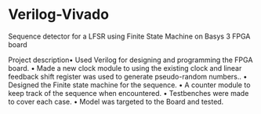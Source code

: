 # Verilog-Vivado
Sequence detector for a LFSR using Finite State Machine on Basys 3 FPGA board


Project description• Used Verilog for designing and programming the FPGA board.
• Made a new clock module to using the existing clock and linear feedback shift register was used to generate pseudo-random numbers..
• Designed the Finite state machine for the sequence.
• A counter module to keep track of the sequence when encountered.
• Testbenches were made to cover each case.
• Model was targeted to the Board and tested.
